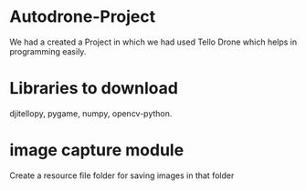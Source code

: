 # Autodrone-Project
We had a created a Project in which we had used Tello Drone which helps in programming easily.
# Libraries to download
djitellopy,
pygame,
numpy,
opencv-python.
# image capture module
Create a resource file folder for saving images in that folder
